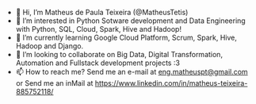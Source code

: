 - 👋 Hi, I’m Matheus de Paula Teixeira (@MatheusTetis)
- 👀 I’m interested in Python Sotware development and Data Engineering with Python, SQL, Cloud, Spark, Hive and Hadoop!
- 🌱 I’m currently learning Google Cloud Platform, Scrum, Spark, Hive, Hadoop and Django.
- 💞️ I’m looking to collaborate on Big Data, Digital Transformation, Automation and Fullstack development projects :3
- 📫 How to reach me?
Send me an e-mail at eng.matheuspt@gmail.com or
Send me an inMail at https://www.linkedin.com/in/matheus-teixeira-885752118/

<!---
MatheusTetis/MatheusTetis is a ✨ special ✨ repository because its `README.md` (this file) appears on your GitHub profile.
You can click the Preview link to take a look at your changes.
--->
